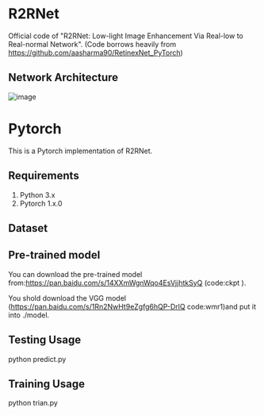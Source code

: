 # R2RNet
Official code of "R2RNet: Low-light Image Enhancement Via Real-low to Real-normal Network".
(Code borrows heavily from https://github.com/aasharma90/RetinexNet_PyTorch)
## Network Architecture
![image](https://user-images.githubusercontent.com/86350392/123072534-382ae080-d448-11eb-856c-8086578a308e.png)
# Pytorch
This is a Pytorch implementation of R2RNet.
## Requirements
1. Python 3.x 
2. Pytorch 1.x.0
## Dataset

## Pre-trained model
You can download the pre-trained model from:https://pan.baidu.com/s/14XXmWgnWqo4EsVjjhtkSyQ (code:ckpt ).

You shold download the VGG model (https://pan.baidu.com/s/1Rn2NwHt9eZgfg6hQP-DrlQ code:wmr1)and put it into ./model.
## Testing Usage
python predict.py
## Training Usage
python trian.py
